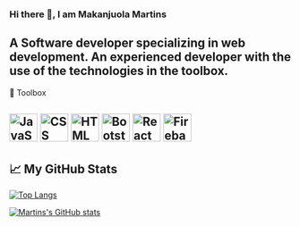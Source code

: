 ### Hi there 👋, I am Makanjuola Martins

A Software developer specializing in web development. An experienced developer with the use of the technologies in the toolbox.
---

🧰 Toolbox

<img src="https://cdn.worldvectorlogo.com/logos/logo-javascript.svg" alt="JavaScript Logo" width="50" height="50"/> <img src="https://upload.wikimedia.org/wikipedia/commons/thumb/d/d5/CSS3_logo_and_wordmark.svg/1200px-CSS3_logo_and_wordmark.svg.png" alt="CSS Logo" width="50" height="50"/> <img src="https://worldvectorlogo.com/logos/html5.svg" alt="HTML logo" width="50" height="50"/> <img src="https://cdn.worldvectorlogo.com/logos/bootstrap-4.svg" alt="Bootstrap logo" width="50" height="50"/> <img src="https://cdn.worldvectorlogo.com/logos/react-2.svg" alt="React logo" width="50" height="50"/> <img src="https://cdn.worldvectorlogo.com/logos/firebase-1.svg" alt="Firebase logo" width="50" height="50"/>
---
## &#x1f4c8; My GitHub Stats

[![Top Langs](https://github-readme-stats.vercel.app/api/top-langs/?username=MarvXrush9ja&hide=java,html,css&theme=radical)](https://github.com/anuraghazra/github-readme-stats)

[![Martins's GitHub stats](https://github-readme-stats.vercel.app/api?username=MarvXrush9ja&theme=radical)](https://github.com/anuraghazra/github-readme-stats)

<!--
**MarvXrush9ja/MarvXrush9ja** is a ✨ _special_ ✨ repository because its `README.md` (this file) appears on your GitHub profile.

Here are some ideas to get you started:

- 🔭 I’m currently working on ...
- 🌱 I’m currently learning ...
- 👯 I’m looking to collaborate on ...
- 🤔 I’m looking for help with ...
- 💬 Ask me about ...
- 📫 How to reach me: ...
- 😄 Pronouns: ...
- ⚡ Fun fact: ...
-->
